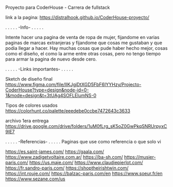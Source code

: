 Proyecto para CoderHouse - Carrera de fullstack

link a la pagina: 
https://distralhook.github.io/CoderHouse-proyecto/

. . . . . -Info- . . . . .

Intente hacer una pagina de venta de ropa de mujer, fijandome en varias paginas de marcas extranjeras y fijandome que cosas me gustaban y que podia llegar a hacer. Hay muchas cosas que pude haber hecho mejor, cosas como el diseño, el como la arme entre otras cosas, pero no tengo tiempo para armar la pagina de nuevo desde cero.

. . . . . -Links importantes- . . . . .

Sketch de diseño final
https://www.figma.com/file/lIKJgjDtXGD5FbF6IYYHzy/Projecto-CoderHouse?type=design&node-id=0-1&mode=design&t=3tUAg4SOFLElumNS-0

Tipos de colores usados
https://colorhunt.co/palette/eeedebe0ccbe7472643c3633

archivo 1era entrega
https://drive.google.com/drive/folders/1uM0fLrg_sK5oZ0GwPkqSNRUrpyxC9IE7

. . . . . -Referencias- . . . . .
Paginas que use como referencia o que solo vi

https://es.saint-james.com/
https://gaala.com/
https://www.zadigetvoltaire.com.ar/
https://ba-sh.com/
https://musier-paris.com/
https://us.maje.com/
https://www.claudiepierlot.com/
https://fr.sandro-paris.com/
https://shoptheirishtwin.com/
https://int.rouje.com/
https://balzac-paris.com/en
https://www.soeur.fr/en
https://www.sezane.com/us